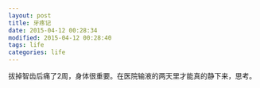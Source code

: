 ```yaml
---
layout: post
title: 牙疼记
date: 2015-04-12 00:28:34
modified: 2015-04-12 00:28:40
tags: life
categories: life
---
```

拔掉智齿后痛了2周，身体很重要。在医院输液的两天里才能真的静下来，思考。
